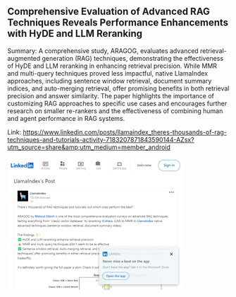 ## Comprehensive Evaluation of Advanced RAG Techniques Reveals Performance Enhancements with HyDE and LLM Reranking
Summary: A comprehensive study, ARAGOG, evaluates advanced retrieval-augmented generation (RAG) techniques, demonstrating the effectiveness of HyDE and LLM reranking in enhancing retrieval precision. While MMR and multi-query techniques proved less impactful, native LlamaIndex approaches, including sentence window retrieval, document summary indices, and auto-merging retrieval, offer promising benefits in both retrieval precision and answer similarity. The paper highlights the importance of customizing RAG approaches to specific use cases and encourages further research on smaller re-rankers and the effectiveness of combining human and agent performance in RAG systems.

Link: https://www.linkedin.com/posts/llamaindex_theres-thousands-of-rag-techniques-and-tutorials-activity-7183207871843590144-AZsx?utm_source=share&amp;utm_medium=member_android

<img src="/img/3c94b23a-4fcd-423f-ac88-827784eb249e.png" width="400" />
<br/><br/>
